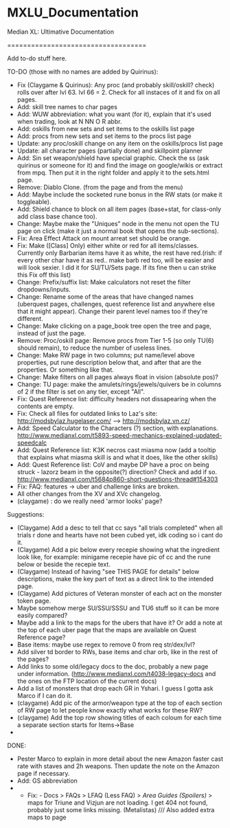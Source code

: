 # MXLU_Documentation
Median XL: Ultimative Documentation

===================================

Add to-do stuff here.

TO-DO (those with no names are added by Quirinus):
- Fix (Claygame & Quirinus): Any proc (and probably skill/oskill? check) rolls over after lvl 63. lvl 66 = 2. Check for all instaces of it and fix on all pages.
- Add: skill tree names to char pages
- Add: WUW abbreviation: what you want (for it), explain that it's used when trading, look at N NN O R abbr.
- Add: oskills from new sets and set items to the oskills list page
- Add: procs from new sets and set items to the procs list page
- Update: any proc/oskill change on any item on the oskills/procs list page
- Update: all character pages (partially done) and skillpoint planner
- Add: Sin set weapon/shield have special graphic. Check the ss (ask quirinus or someone for it) and find the image on google/wikis or extract from mpq. Then put it in the right folder and apply it to the sets.html page.
- Remove: Diablo Clone. (from the page and from the menu)
- Add: Maybe include the socketed rune bonus in the RW stats (or make it toggleable).
- Add: Shield chance to block on all item pages (base+stat, for class-only add class base chance too).
- Change: Maybe make the "Uniques" node in the menu not open the TU page on click (make it just a normal book that opens the sub-sections).
- Fix: Area Effect Attack on mount arreat set should be orange.
- Fix: Make ([Class] Only) either white or red for all items/classes. Currently only Barbarian items have it as white, the rest have red.(rish: if every other char have it as red.. make barb red too, will be easier and will look sexier. I did it for SU/TU/Sets page. If its fine then u can strike this Fix off this list)
- Change: Prefix/suffix list: Make calculators not reset the filter dropdowns/inputs.
- Change: Rename some of the areas that have changed names (uberquest pages, challenges, quest reference list and anywhere else that it might appear). Change their parent level names too if they're different.
- Change: Make clicking on a page_book tree open the tree and page, instead of just the page.
- Remove: Proc/oskill page: Remove procs from Tier 1-5 (so only TU(6) should remain), to reduce the number of useless lines.
- Change: Make RW page in two columns; put name/level above properties, put rune description below that, and after that are the properties. Or something like that.
- Change: Make filters on all pages always float in vision (absolute pos)?
- Change: TU page: make the amulets/rings/jewels/quivers be in columns of 2 if the filter is set on any tier, except "All".
- Fix: Quest Reference list: difficulty headers not dissapearing when the contents are empty.
- Fix: Check all files for outdated links to Laz's site: http://modsbylaz.hugelaser.com/ --> http://modsbylaz.vn.cz/
- Add: Speed Calculator to the Characters (?) section, with explanations. http://www.medianxl.com/t5893-speed-mechanics-explained-updated-speedcalc
- Add: Quest Reference list: K3K necros cast miasma now (add a tooltip that explains what miasma skill is and what it does, like the other skills)
- Add: Quest Reference list: CoV and maybe DP have a proc on being struck - lazorz beam in the opposite(?) direction? Check and add if so. http://www.medianxl.com/t5684p860-short-questions-thread#154303
- Fix: FAQ: features -> uber and challenge links are broken.
- All other changes from the XV and XVc changelog. 
- (claygame) : do we really need 'armor looks' page?


Suggestions:
- (Claygame) Add a desc to tell that cc says "all trials completed" when all trials r done and hearts have not been cubed yet, idk coding so i cant do it.
- (Claygame) Add a pic below every recepie showing what the ingredient look like, for example: minigame recepie have pic of cc and the rune below or beside the recepie text.
- (Claygame) Instead of having "see THIS PAGE for details" below descriptions, make the key part of text as a direct link to the intended page.
- (Claygame) Add pictures of Veteran monster of each act on the monster token page.
- Maybe somehow merge SU/SSU/SSSU and TU6 stuff so it can be more easily compared?
- Maybe add a link to the maps for the ubers that have it? Or add a note at the top of each uber page that the maps are available on Quest Reference page?
- Base items: maybe use regex to remove 0 from req str/dex/lvl?
- Add silver td border to RWs, base items and char orb, like in the rest of the pages?
- Add links to some old/legacy docs to the doc, probably a new page under information. (http://www.medianxl.com/t4038-legacy-docs and the ones on the FTP location of the current docs)
- Add a list of monsters that drop each GR in Yshari. I guess I gotta ask Marco if I can do it.
- (claygame) Add pic of the armor/weapon type at the top of each section of RW page to let people know exactly what works for these RW?
- (claygame) Add the top row showing titles of each coloum for each time a separate section starts for Items->Base
- 

DONE:
- Pester Marco to explain in more detail about the new Amazon faster cast rate with staves and 2h weapons. Then update the note on the Amazon page if necessary.
-  Add: GS abbreviation
-  - Fix: - Docs > FAQs > LFAQ (Less FAQ) > *Area Guides (Spoilers)* > maps for Triune and Vizjun are not loading. I get 404 not found, probably just some links missing. (Metalistas) /// Also added extra maps to page


